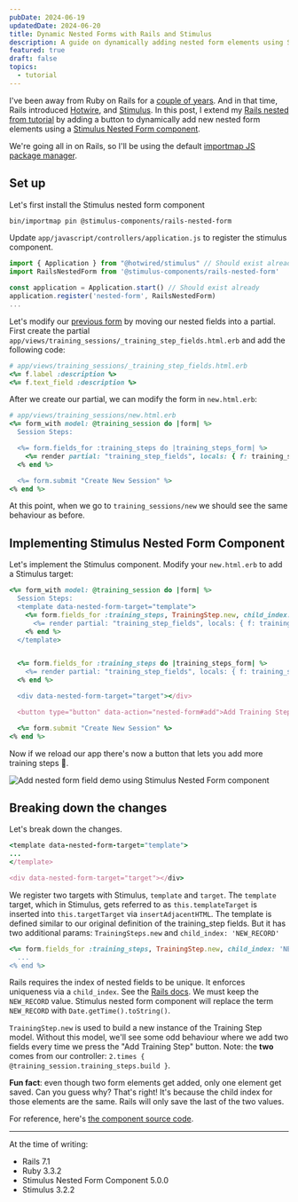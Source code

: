 ```yaml
---
pubDate: 2024-06-19
updatedDate: 2024-06-20
title: Dynamic Nested Forms with Rails and Stimulus
description: A guide on dynamically adding nested form elements using Stimulus.js and Rails. We'll cover the html and JS changes needed, as well as common gotchas.
featured: true
draft: false
topics:
  - tutorial
---
```

I've been away from Ruby on Rails for a [couple of years](https://jonathanyeong.com/what-i-missed-about-ruby/). And in that time, Rails introduced [Hotwire](https://hotwired.dev/), and [Stimulus](https://stimulus.hotwired.dev/). In this post, I extend my [Rails nested from tutorial](https://jonathanyeong.com/what-i-missed-about-ruby/) by adding a button to dynamically add new nested form elements using a [Stimulus Nested Form component](https://www.stimulus-components.com/docs/stimulus-rails-nested-form/).

We're going all in on Rails, so I'll be using the default [importmap JS package manager](https://github.com/rails/importmap-rails).

## Set up
Let's first install the Stimulus nested form component

```bash
bin/importmap pin @stimulus-components/rails-nested-form
```

Update `app/javascript/controllers/application.js` to register the stimulus component.

```js
import { Application } from "@hotwired/stimulus" // Should exist already
import RailsNestedForm from '@stimulus-components/rails-nested-form'

const application = Application.start() // Should exist already
application.register('nested-form', RailsNestedForm)
...
```

Let's modify our [previous form](https://jonathanyeong.com/nested-forms-in-rails/) by moving our nested fields into a partial. First create the partial `app/views/training_sessions/_training_step_fields.html.erb` and add the following code:

```ruby
# app/views/training_sessions/_training_step_fields.html.erb
<%= f.label :description %>
<%= f.text_field :description %>
```

After we create our partial, we can modify the form in `new.html.erb`:

```ruby
# app/views/training_sessions/new.html.erb
<%= form_with model: @training_session do |form| %>
  Session Steps:

  <%= form.fields_for :training_steps do |training_steps_form| %>
    <%= render partial: "training_step_fields", locals: { f: training_steps_form } %>
  <% end %>

  <%= form.submit "Create New Session" %>
<% end %>
```

At this point, when we go to `training_sessions/new` we should see the same behaviour as before.

## Implementing Stimulus Nested Form Component

Let's implement the Stimulus component. Modify your `new.html.erb` to add a Stimulus target:

```ruby
<%= form_with model: @training_session do |form| %>
  Session Steps:
  <template data-nested-form-target="template">
    <%= form.fields_for :training_steps, TrainingStep.new, child_index: 'NEW_RECORD' do |training_steps_form| %>
      <%= render partial: "training_step_fields", locals: { f: training_steps_form }%>
    <% end %>
  </template>


  <%= form.fields_for :training_steps do |training_steps_form| %>
    <%= render partial: "training_step_fields", locals: { f: training_steps_form } %>
  <% end %>

  <div data-nested-form-target="target"></div>

  <button type="button" data-action="nested-form#add">Add Training Step</button>

  <%= form.submit "Create New Session" %>
<% end %>
```

Now if we reload our app there's now a button that lets you add more training steps 🎉.

![Add nested form field demo using Stimulus Nested Form component](https://res.cloudinary.com/jonathan-yeong/image/upload/v1718756584/unsigned_obsidian_uploads/iekjw7427bkqf58y8kaf.gif)

## Breaking down the changes
Let's break down the changes.

```ruby
<template data-nested-form-target="template">
...
</template>

<div data-nested-form-target="target"></div>
```

We register two targets with Stimulus, `template` and `target`. The `template` target, which in Stimulus, gets referred to as `this.templateTarget` is inserted into `this.targetTarget` via `insertAdjacentHTML`. The template is defined similar to our original definition of the training_step fields. But it has two additional params: `TrainingSteps.new` and `child_index: 'NEW_RECORD'`

```ruby
<%= form.fields_for :training_steps, TrainingStep.new, child_index: 'NEW_RECORD' do |training_steps_form| %>
  ...
<% end %>
```

Rails requires the index of nested fields to be unique. It enforces uniqueness via a `child_index`. See the [Rails docs](https://apidock.com/rails/ActionView/Helpers/FormHelper/fields_for#512-Setting-child-index-while-using-nested-attributes-mass-assignment). We must keep the `NEW_RECORD` value. Stimulus nested form component will replace the term `NEW_RECORD` with `Date.getTime().toString()`.

`TrainingStep.new` is used to build a new instance of the Training Step model. Without this model, we'll see some odd behaviour where we add two fields every time we press the "Add Training Step" button. Note: the **two** comes from our controller: `2.times { @training_session.training_steps.build }`.

**Fun fact**: even though two form elements get added, only one element get saved. Can you guess why? That's right! It's because the child index for those elements are the same. Rails will only save the last of the two values.

For reference, here's [the component source code](https://github.com/stimulus-components/stimulus-rails-nested-form/blob/master/src/index.ts).

---

At the time of writing:

- Rails 7.1
- Ruby 3.3.2
- Stimulus Nested Form Component 5.0.0
- Stimulus 3.2.2